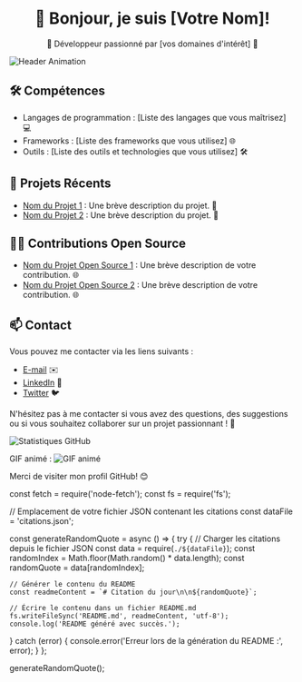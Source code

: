 <h1 align="center">👋 Bonjour, je suis [Votre Nom]!</h1>
<p align="center">🚀 Développeur passionné par [vos domaines d'intérêt] 🌟</p>

![Header Animation](lien_vers_votre_animation.gif)

## 🛠️ Compétences

- Langages de programmation : [Liste des langages que vous maîtrisez] 💻
- Frameworks : [Liste des frameworks que vous utilisez] 🌐
- Outils : [Liste des outils et technologies que vous utilisez] 🛠️

## 🌟 Projets Récents

- [Nom du Projet 1](lien_vers_le_projet_1) : Une brève description du projet. 📂
- [Nom du Projet 2](lien_vers_le_projet_2) : Une brève description du projet. 📂

## 👨‍💻 Contributions Open Source

- [Nom du Projet Open Source 1](lien_vers_le_projet_1) : Une brève description de votre contribution. 🌐
- [Nom du Projet Open Source 2](lien_vers_le_projet_2) : Une brève description de votre contribution. 🌐

## 📫 Contact

Vous pouvez me contacter via les liens suivants :

- [E-mail](mailto:your@email.com) ✉️
- [LinkedIn](lien_vers_votre_profil_LinkedIn) 💼
- [Twitter](lien_vers_votre_compte_Twitter) 🐦

N'hésitez pas à me contacter si vous avez des questions, des suggestions ou si vous souhaitez collaborer sur un projet passionnant ! 🤝

![Statistiques GitHub](https://github-readme-stats.vercel.app/api?username=votre_nom_utilisateur&show_icons=true)

GIF animé :
![GIF animé](![image](https://github.com/Yesdevjr/yesdevjr/assets/132989724/4c9d1df6-5fa0-4315-b1ad-9e81deb1aba4)
)

Merci de visiter mon profil GitHub! 😊




const fetch = require('node-fetch');
const fs = require('fs');

// Emplacement de votre fichier JSON contenant les citations
const dataFile = 'citations.json';

const generateRandomQuote = async () => {
  try {
    // Charger les citations depuis le fichier JSON
    const data = require(`./${dataFile}`);
    const randomIndex = Math.floor(Math.random() * data.length);
    const randomQuote = data[randomIndex];

    // Générer le contenu du README
    const readmeContent = `# Citation du jour\n\n${randomQuote}`;

    // Écrire le contenu dans un fichier README.md
    fs.writeFileSync('README.md', readmeContent, 'utf-8');
    console.log('README généré avec succès.');
  } catch (error) {
    console.error('Erreur lors de la génération du README :', error);
  }
};

generateRandomQuote();

